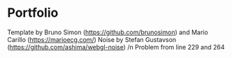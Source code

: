 # Portfolio
Template by Bruno Simon (https://github.com/brunosimon) and Mario Carillo (https://marioecg.com/)
Noise by Stefan Gustavson (https://github.com/ashima/webgl-noise) /n
Problem from line 229 and 264

